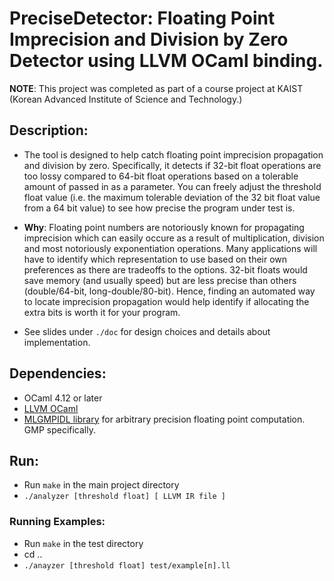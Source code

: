 # PreciseDetector: Floating Point Imprecision and Division by Zero Detector using LLVM OCaml binding.

**NOTE**: This project was completed as part of a course project at KAIST (Korean Advanced Institute of Science and Technology.)

## Description:
* The tool is designed to help catch floating point imprecision propagation and division by zero. Specifically, it detects if 32-bit float operations are too lossy compared to 64-bit float operations based on a tolerable amount of passed in as a parameter. You can freely adjust the threshold float value (i.e. the maximum tolerable deviation of the 32 bit float value from a 64 bit value) to see how precise the program under test is.

* **Why**: Floating point numbers are notoriously known for propagating imprecision which can easily occure as a result of multiplication, division and most notoriously exponentiation operations. Many applications will have to identify which representation to use based on their own preferences as there are tradeoffs to the options. 32-bit floats would save memory (and usually speed) but are less precise than others (double/64-bit, long-double/80-bit). Hence, finding an automated way to locate imprecision propagation would help identify if allocating the extra bits is worth it for your program.
* See slides under `./doc` for design choices and details about implementation.

## Dependencies:
  -  OCaml 4.12 or later
  - [LLVM OCaml](https://opam.ocaml.org/packages/llvm/)
  - [MLGMPIDL library](https://ocaml.org/p/mlgmpidl/1.2.5/doc/index.html) for arbitrary precision floating point computation. GMP specifically. 
  
## Run:
  - Run `make` in the main project directory
  - `./analyzer [threshold float] [ LLVM IR file ]`

### Running Examples:
  - Run `make` in the test directory
  - cd ..
  - `./anayzer [threshold float] test/example[n].ll`
